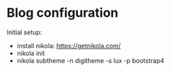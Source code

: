 # Blog configuration
Initial setup:
* install nikola: https://getnikola.com/
* nikola init
* nikola subtheme -n digitheme -s lux -p bootstrap4
  

  

